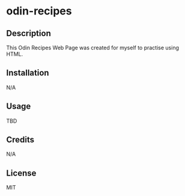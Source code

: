 # odin-recipes

## Description
This Odin Recipes Web Page was created for myself to practise using HTML.

## Installation
N/A

## Usage
TBD

## Credits
N/A

## License
MIT
